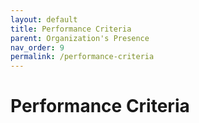 ```yaml
---
layout: default
title: Performance Criteria
parent: Organization's Presence
nav_order: 9
permalink: /performance-criteria
---
```


# Performance Criteria
